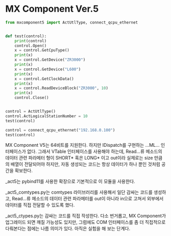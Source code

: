 # MX Component Ver.5

```python
from mxcomponent5 import ActUtlType, connect_qcpu_ethernet


def test(control):
    print(control)
    control.Open()
    x = control.GetCpuType()
    print(x)
    x = control.GetDevice("ZR3000")
    print(x)
    x = control.GetDevice("L600")
    print(x)
    x = control.GetClockData()
    print(x)
    x = control.ReadDeviceBlock("ZR3000", 10)
    print(x)
    control.Close()


control = ActUtlType()
control.ActLogicalStationNumber = 10
test(control)

control = connect_qcpu_ethernet("192.168.0.100")
test(control)
```

MX Component V5는 64비트를 지원한다. 하지만 IDispatch를 구현하는 ...ML... 인터페이스가 없다.
그래서 VTable 인터페이스를 사용해야 하는데,
Read...류 메소드의 데이터 관련 파라메터 형이 SHORT* 혹은 LONG* 이고 out이라
실제로는 size 만큼의 배열이 전달되어야 하지만,
자동 생성되는 코드는 항상 데이터가 하나 뿐인 것처럼 공간을 확보한다.

_act5는 pybind11를 사용한 확장으로 기본적으로 이 모듈을 사용한다.

_act5_comtypes.py는 comtypes 라이브러리를 사용해서 일단 감싸는 코드를 생성하고,
Read...류 메소드의 데이터 관련 파라메터를 out이 아니라 in으로 고쳐서
외부에서 데이터를 직접 전달할 수 있도록 했다.

_act5_ctypes.py는 감싸는 코드를 직접 작성한다.
다소 번거롭고, MX Component가 업그레이드 되면 깨질 가능성도 있지만,
그럼에도 COM 인터페이스를 좀 더 직접적으로 다뤄본다는 점에는 나름 의미가 있다.
아직은 실험을 해 보는 단계다.
